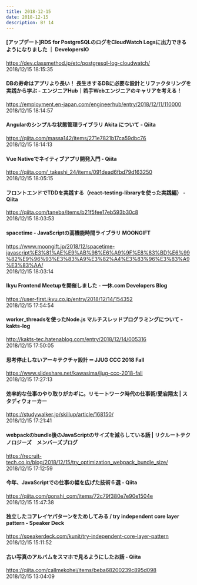 ```yaml
---
title: 2018-12-15
date: 2018-12-15
description: B! 14
---
```


#### [アップデート]RDS for PostgreSQLのログをCloudWatch Logsに出力できるようになりました ｜ DevelopersIO
https://dev.classmethod.jp/etc/postgresql-log-cloudwatch/<br>
2018/12/15 18:15:35<br>


#### DBの寿命はアプリより長い！ 長生きするDBに必要な設計とリファクタリングを実践から学ぶ - エンジニアHub｜若手Webエンジニアのキャリアを考える！
https://employment.en-japan.com/engineerhub/entry/2018/12/11/110000<br>
2018/12/15 18:14:57<br>


#### Angularのシンプルな状態管理ライブラリ Akita について - Qiita
https://qiita.com/massa142/items/271e7821b17ca59dbc76<br>
2018/12/15 18:14:13<br>


#### Vue Nativeでネイティブアプリ開発入門 - Qiita
https://qiita.com/_takeshi_24/items/091dead6fbd79d163250<br>
2018/12/15 18:05:15<br>


#### フロントエンドでTDDを実践する（react-testing-libraryを使った実践編） - Qiita
https://qiita.com/taneba/items/b21f5fee17eb593b30c8<br>
2018/12/15 18:03:53<br>


#### spacetime - JavaScriptの高機能時間ライブラリ MOONGIFT
https://www.moongift.jp/2018/12/spacetime-javascript%E3%81%AE%E9%AB%98%E6%A9%9F%E8%83%BD%E6%99%82%E9%96%93%E3%83%A9%E3%82%A4%E3%83%96%E3%83%A9%E3%83%AA/<br>
2018/12/15 18:03:14<br>


#### Ikyu Frontend Meetupを開催しました - 一休.com Developers Blog
https://user-first.ikyu.co.jp/entry/2018/12/14/154352<br>
2018/12/15 17:54:54<br>


#### worker_threadsを使ったNode.js マルチスレッドプログラミングについて - kakts-log
http://kakts-tec.hatenablog.com/entry/2018/12/14/005316<br>
2018/12/15 17:50:05<br>


#### 思考停止しないアーキテクチャ設計 ➖ JJUG CCC 2018 Fall
https://www.slideshare.net/kawasima/jjug-ccc-2018-fall<br>
2018/12/15 17:27:13<br>


#### 効率的な仕事のやり取りがカギに。リモートワーク時代の仕事術/愛宕翔太 | スタディウォーカー
https://studywalker.jp/skillup/article/168150/<br>
2018/12/15 17:21:41<br>


#### webpackのbundle後のJavaScriptのサイズを減らしている話 | リクルートテクノロジーズ　メンバーズブログ
https://recruit-tech.co.jp/blog/2018/12/15/try_optimization_webpack_bundle_size/<br>
2018/12/15 17:12:59<br>


#### 今年、JavaScriptでの仕事の幅を広げた技術６選 - Qiita
https://qiita.com/gonshi_com/items/72c79f380e7e90e1504e<br>
2018/12/15 15:47:38<br>


#### 独立したコアレイヤパターンをためしてみる / try independent core layer pattern - Speaker Deck
https://speakerdeck.com/kunit/try-independent-core-layer-pattern<br>
2018/12/15 15:11:52<br>


#### 古い写真のアルバムをスマホで見るようにしたお話  - Qiita
https://qiita.com/callmekohei/items/beba68200239c895d098<br>
2018/12/15 13:04:09<br>


